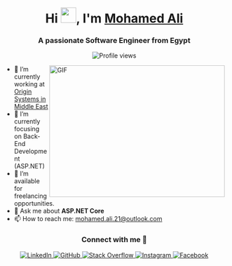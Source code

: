 <h1 align="center">Hi <img src="https://media.giphy.com/media/hvRJCLFzcasrR4ia7z/giphy.gif" width="35">, I'm <a href="https://www.linkedin.com/in/mohamed-ali-6955a6209/" target="_blank">Mohamed Ali</a></h1>
<h3 align="center">A passionate Software Engineer from Egypt</h3>

<p align="center"> 
  <img src="https://komarev.com/ghpvc/?username=mohamed-ali-21&label=Profile%20views&color=0e75b6&style=flat" alt="Profile views" /> 
</p>

<img align="right" width="400" height="300" alt="GIF" src="https://media.giphy.com/media/SWoSkN6DxTszqIKEqv/giphy.gif">

- 🔭 I’m currently working at <a href="https://www.originsysglobal.com/" target="_blank">Origin Systems in Middle East</a>
- 🌱 I’m currently focusing on Back-End Development (ASP.NET)
- 🤝 I’m available for freelancing opportunities.
- 💬 Ask me about **ASP.NET Core**
- 📫 How to reach me: [mohamed.ali.21@outlook.com](mailto:mohamed.ali.21@outlook.com)

<h3 align="center">Connect with me 🤝</h3>
<p align="center">
  <a href="https://www.linkedin.com/in/mohamed-ali-6955a6209/" target="_blank">
    <img src="https://img.icons8.com/doodle/40/000000/linkedin--v2.png" alt="LinkedIn">
  </a>
  <a href="https://github.com/mohamed-ali-21" target="_blank">
    <img src="https://img.icons8.com/doodle/40/000000/github--v1.png" alt="GitHub">
  </a>
  <a href="https://stackoverflow.com/users/20510403/mohamed-ali" target="_blank">
    <img src="https://img.icons8.com/external-tal-revivo-color-tal-revivo/40/000000/external-stack-overflow-is-a-question-and-answer-site-for-professional-logo-color-tal-revivo.png" alt="Stack Overflow">
  </a>
  <a href="https://www.instagram.com/mohamedali21254/" target="_blank">
    <img src="https://img.icons8.com/doodle/40/000000/instagram-new--v2.png" alt="Instagram">
  </a>
  <a href="https://www.facebook.com/profile.php?id=100024049087384" target="_blank">
    <img src="https://img.icons8.com/doodle/40/000000/facebook-new--v2.png" alt="Facebook">
  </a>
</p>
